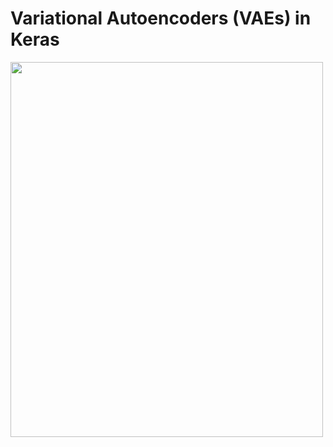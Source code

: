 # Variational Autoencoders (VAEs) in Keras

<img src="https://cdn-images-1.medium.com/max/2600/1*22cSCfmktNIwH5m__u2ffA.png" width="500" height="600">
